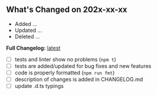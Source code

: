 <!--
Thank you for your pull request.
Check following steps to help us land your changes:
- Fill current date
- Create list with pull request changes / or describe purpose of pull request
- Change [ ] to [x] for completed items.
-->

## What's Changed on 202x-xx-xx

- Added ...
- Updated ...
- Deleted ...

<!-- **Full Changelog:** (vX.X.X...vX.X.X)[CHANGES] -->

**Full Changelog:** [latest][CHANGELOG]

[CHANGES]: https://github.com/astrohelm/filesnitch/compare/vX.X.X...vX.X.X
[CHANGELOG]: https://github.com/astrohelm/filesnitch/blob/main/CHANGELOG.md

- [ ] tests and linter show no problems (`npm t`)
- [ ] tests are added/updated for bug fixes and new features
- [ ] code is properly formatted (`npm run fmt`)
- [ ] description of changes is added in CHANGELOG.md
- [ ] update .d.ts typings
